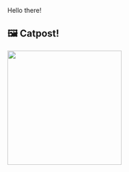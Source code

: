 Hello there!



## 🖼️ Catpost!

<sub>
    <img src="https://cdn2.thecatapi.com/images/cf.jpg" height="256">
</sub>

